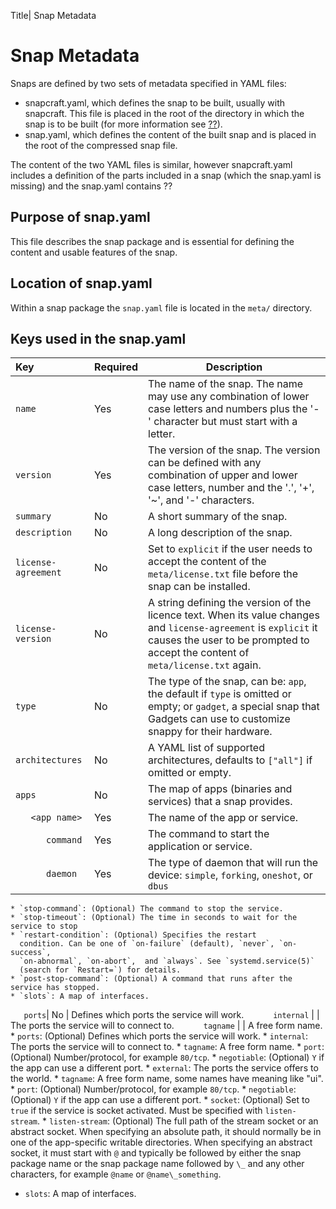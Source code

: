 Title| Snap Metadata
# Snap Metadata
Snaps are defined by two sets of metadata specified in YAML files:

- snapcraft.yaml, which defines the snap to be built, usually with snapcraft. This file is placed in the root of the directory in which the snap is to be built (for more information see [??](placeholder.md)).
- snap.yaml, which defines the content of the built snap and is placed in the root of the compressed snap file.

The content of the two YAML files is similar, however snapcraft.yaml includes a definition of the parts included in a snap (which the snap.yaml is missing) and the snap.yaml contains ??

## Purpose of snap.yaml

This file describes the snap package and is essential for defining the content and usable features of the snap. 

## Location of snap.yaml
Within a snap package the `snap.yaml` file is located in the `meta/` directory.

## Keys used in the snap.yaml 

Key | Required | Description 
:---- | ---- | ---- 
<code>name</code> | Yes | The name of the snap. The name may use any combination of lower case letters and numbers plus the '-' character but must start with a letter.
<code>version</code> | Yes | The version of the snap. The version can be defined with any combination of upper and lower case letters, number and the '.', '+', '~', and '-' characters.
<code>summary</code> | No | A short summary of the snap.
<code>description</code> | No | A long description of the snap.
<code>license-agreement</code> | No | Set to `explicit` if the user needs to accept the content of the `meta/license.txt` file before the snap can be installed.
<code>license-version</code> | No | A string defining the version of the licence text. When its value changes and `license-agreement` is `explicit` it causes the user to be prompted to accept the content of `meta/license.txt` again.
<code>type</code> | No |  The type of the snap, can be:  `app`, the default if `type` is omitted or empty; or `gadget`, a special snap that Gadgets can use to customize snappy for their hardware.
<code>architectures</code> | No | A YAML list of supported architectures,  defaults to  `["all"]` if omitted or empty.
<code>apps</code> | No | The map of apps (binaries and services) that a snap provides.
<code>&nbsp;&nbsp;&nbsp;&lt;app name></code> | Yes | The name of the app or service.
<code>&nbsp;&nbsp;&nbsp;&nbsp;&nbsp;&nbsp;command</code> | Yes |The command to start the application or service.
<code>&nbsp;&nbsp;&nbsp;&nbsp;&nbsp;&nbsp;daemon</code>| Yes | The type of daemon that will run the device: `simple`, `forking`, `oneshot`, or `dbus`
    * `stop-command`: (Optional) The command to stop the service.
    * `stop-timeout`: (Optional) The time in seconds to wait for the service to stop
    * `restart-condition`: (Optional) Specifies the restart
      condition. Can be one of `on-failure` (default), `never`, `on-success`,
      `on-abnormal`, `on-abort`,  and `always`. See `systemd.service(5)`
      (search for `Restart=`) for details.
    * `post-stop-command`: (Optional) A command that runs after the service has stopped.
    * `slots`: A map of interfaces.
<code>&nbsp;&nbsp;&nbsp;ports</code>| No | Defines which ports the service will work.
<code>&nbsp;&nbsp;&nbsp;&nbsp;&nbsp;&nbsp;internal</code> | | The ports the service will to connect to.
<code>&nbsp;&nbsp;&nbsp;&nbsp;&nbsp;&nbsp;tagname</code> | | A free form name.
    * `ports`: (Optional) Defines which ports the service will work.
        * `internal`: The ports the service will to connect to.
            * `tagname`: A free form name.
                * `port`: (Optional) Number/protocol, for example `80/tcp`.
                * `negotiable`: (Optional) `Y` if the app can use a different port.
        * `external`: The ports the service offers to the world.
            * `tagname`: A free form name, some names have meaning like "ui".
                * `port`: (Optional) Number/protocol, for example `80/tcp`.
                * `negotiable`: (Optional) `Y` if the app can use a different port.
    * `socket`: (Optional) Set to `true` if the service is socket activated. Must be specified with `listen-stream`.
    * `listen-stream`: (Optional) The full path of the stream socket or an
                abstract socket. When specifying an absolute path, it should
                normally be in one of the app-specific writable directories.
                When specifying an abstract socket, it must start with `@` and
                typically be followed by either the snap package name or the
                snap package name followed by `\_` and any other characters, for example  `@name` or `@name\_something`.
* `slots`: A map of interfaces.
